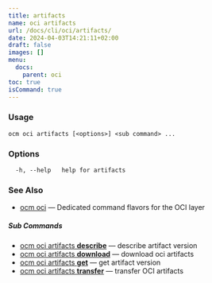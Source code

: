 ```yaml
---
title: artifacts
name: oci artifacts
url: /docs/cli/oci/artifacts/
date: 2024-04-03T14:21:11+02:00
draft: false
images: []
menu:
  docs:
    parent: oci
toc: true
isCommand: true
---
```

### Usage

```
ocm oci artifacts [<options>] <sub command> ...
```

### Options

```
  -h, --help   help for artifacts
```

### See Also

* [ocm oci](/docs/cli/oci)	 &mdash; Dedicated command flavors for the OCI layer


##### Sub Commands

* [ocm oci artifacts <b>describe</b>](/docs/cli/oci/artifacts/describe)	 &mdash; describe artifact version
* [ocm oci artifacts <b>download</b>](/docs/cli/oci/artifacts/download)	 &mdash; download oci artifacts
* [ocm oci artifacts <b>get</b>](/docs/cli/oci/artifacts/get)	 &mdash; get artifact version
* [ocm oci artifacts <b>transfer</b>](/docs/cli/oci/artifacts/transfer)	 &mdash; transfer OCI artifacts

